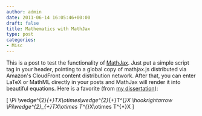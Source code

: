 ```yaml
---
author: admin
date: 2011-06-14 16:05:46+00:00
draft: false
title: Mathematics with MathJax
type: post
categories:
- Misc
---
```


This is a post to test the functionality of [MathJax](http://www.mathjax.org). Just put a simple script tag in your header, pointing to a global copy of mathjax.js distributed via Amazon's CloudFront content distribution network. After that, you can enter LaTeX or MathML directly in your posts and MathJax will render it into beautiful equations. Here is a favorite (from [my dissertation](http://arxiv.org/abs/hep-th/0210192)):

\[ \Pi \wedge^{2}_{+}TX\otimes\wedge^{2}_{+}T^{*}X \hookrightarrow 
\Pi\wedge^{2}_{+}TX\otimes T^{*}X\otimes T^{*}X \]
